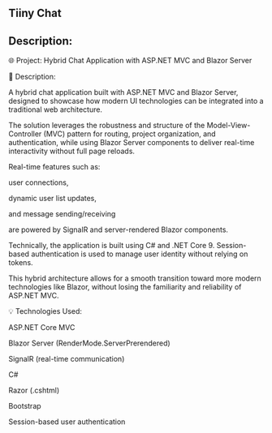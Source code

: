 ## Tiiny Chat
## Description:

🌐 Project: Hybrid Chat Application with ASP.NET MVC and Blazor Server

📘 Description:

A hybrid chat application built with ASP.NET MVC and Blazor Server, designed to showcase how modern UI technologies can be integrated into a traditional web architecture.

The solution leverages the robustness and structure of the Model-View-Controller (MVC) pattern for routing, project organization, and authentication, while using Blazor Server components to deliver real-time interactivity without full page reloads.

Real-time features such as:

user connections,

dynamic user list updates,

and message sending/receiving

are powered by SignalR and server-rendered Blazor components.

Technically, the application is built using C# and .NET Core 9. Session-based authentication is used to manage user identity without relying on tokens.

This hybrid architecture allows for a smooth transition toward more modern technologies like Blazor, without losing the familiarity and reliability of ASP.NET MVC.

💡 Technologies Used:

ASP.NET Core MVC

Blazor Server (RenderMode.ServerPrerendered)

SignalR (real-time communication)

C#

Razor (.cshtml)

Bootstrap 

Session-based user authentication






